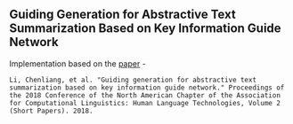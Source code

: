 ## Guiding Generation for Abstractive Text Summarization Based on Key Information Guide Network

Implementation based on the <a href="https://www.aclweb.org/anthology/N18-2009.pdf">paper</a> -

```Li, Chenliang, et al. "Guiding generation for abstractive text summarization based on key information guide network." Proceedings of the 2018 Conference of the North American Chapter of the Association for Computational Linguistics: Human Language Technologies, Volume 2 (Short Papers). 2018.```
